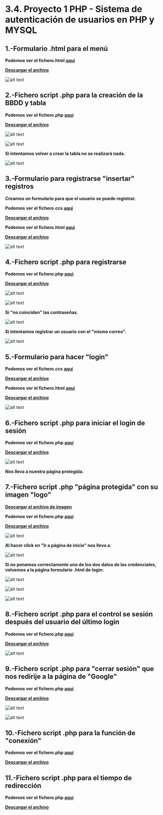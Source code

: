 # 3.4. Proyecto 1 PHP - Sistema de autenticación de usuarios en PHP y MYSQL

## 1.-Formulario .html para el menú

**Podemos ver el fichero.html [aquí](operacionesBBDD.html.md)**

**[Descargar el archivo](operacionesBBDD.html.zip)**

![alt text](image.png)

## 2.-Fichero script .php para la creación de la BBDD y tabla

**Podemos ver el fichero.php [aquí](crearBBDD.php.md)**

**[Descargar el archivo](crearBBDD.php)**

![alt text](image-1.png)

![alt text](image-2.png)

**Si intentamos volver a crear la tabla no se realizará nada.**

![alt text](image-3.png)

## 3.-Formulario para registrarse "insertar" registros

**Creamos un formulario para que el usuario se puede registrar.**

**Podemos ver el fichero.ccs [aquí](estilos.ccs.md)**

**[Descargar el archivo](estilos.ccs)**

**Podemos ver el fichero.html [aquí](registro.html.md)**

**[Descargar el archivo](registro.html.zip)**

![alt text](image-4.png)

## 4.-Fichero script .php para registrarse

**Podemos ver el fichero.php [aquí](insertar.php.md)**

**[Descargar el archivo](insertar.php)**

![alt text](image-5.png)

![alt text](image-8.png)

**Si "no coinciden" las contraseñas.**

![alt text](image-6.png)

**Si intentamos registrar un usuario con el "mismo correo".**

![alt text](image-7.png)

## 5.-Formulario para hacer "login"

**Podemos ver el fichero.ccs [aquí](inicio.css.md)**

**[Descargar el archivo](inicio.css)**

**Podemos ver el fichero.html [aquí](login.html.md)**

**[Descargar el archivo](login.html.zip)**

![alt text](image-9.png)

## 6.-Fichero script .php para iniciar el login de sesión

**Podemos ver el fichero.php [aquí](login.php.md)**

**[Descargar el archivo](login.php)**

![alt text](image-15.png)

**Nos lleva a nuestra página protegida.**

## 7.-Fichero script .php "página protegida" con su imagen "logo"

**[Descargar el archivo de imagen](7883511.jpg)**

**Podemos ver el fichero.php [aquí](protegida.php.md)**

**[Descargar el archivo](protegida.php)**

![alt text](image-11.png)

**Al hacer click en "Ir a página de inicio" nos lleva a:**

![alt text](image.png)

**Si no ponemos correctamente uno de los dos datos de las credenciales, volvemos a la página formulario .html de login:**

![alt text](image-12.png)

![alt text](image-13.png)

![alt text](image-14.png)

## 8.-Fichero script .php para el control se sesión después del usuario del último login

**Podemos ver el fichero.php [aquí](control_sesion.php.md)**

**[Descargar el archivo](control_sesion.php)**

![alt text](image-16.png)

## 9.-Fichero script .php para "cerrar sesión" que nos redirije a la página de "Google"

**Podemos ver el fichero.php [aquí](logout.php.md)**

**[Descargar el archivo](logout.php)**

![alt text](image-17.png)

![alt text](image-18.png)

## 10.-Fichero script .php para la función de "conexión"

**Podemos ver el fichero.php [aquí](connection.php.md)**

**[Descargar el archivo](connection.php)**

## 11.-Fichero script .php para el tiempo de redirección

**Podemos ver el fichero.php [aquí](redirec_tiempo.php.md)**

**[Descargar el archivo](redirec_tiempo.php)**
